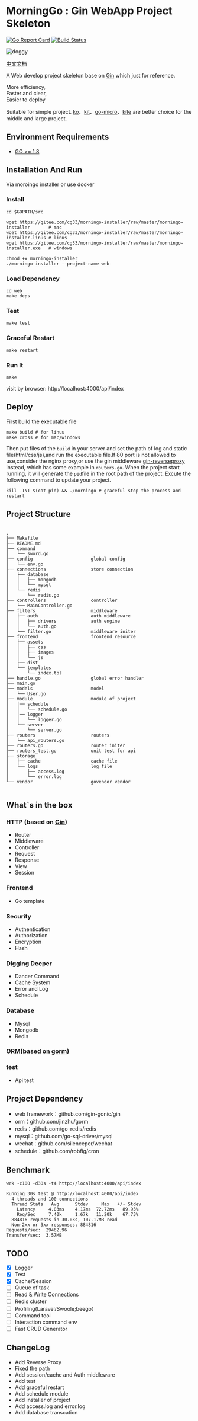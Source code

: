 # MorningGo : Gin WebApp Project Skeleton

[![Go Report Card](https://goreportcard.com/badge/github.com/chenhg5/morningo)](https://goreportcard.com/report/github.com/chenhg5/morningo) [![Build Status](https://api.travis-ci.org/chenhg5/morningo.svg?branch=master)](https://api.travis-ci.org/chenhg5/morningo)

![doggy](https://ws2.sinaimg.cn/large/006tKfTcgy1fr2um9hwduj303u03w0sv.jpg)

[中文文档](./README_CN.md)

A Web develop project skeleton base on [Gin](https://github.com/gin-gonic/gin) which just for reference.

More efficiency,<br>
Faster and clear,<br>
Easier to deploy

Suitable for simple project. [ko](https://github.com/chenhg5/ko)、[kit](https://github.com/go-kit/kit)、[go-micro](https://github.com/micro/go-micro)、[kite](https://github.com/koding/kite) are better choice for the middle and large project.

## Environment Requirements 

- [GO >= 1.8](https://github.com/Unknwon/the-way-to-go_ZH_CN/blob/master/eBook/directory.md)

## Installation And Run

Via moroingo installer or use docker

### Install

```
cd $GOPATH/src

wget https://gitee.com/cg33/morningo-installer/raw/master/morningo-installer       # mac
wget https://gitee.com/cg33/morningo-installer/raw/master/morningo-installer-linus # linus
wget https://gitee.com/cg33/morningo-installer/raw/master/morningo-installer.exe   # windows

chmod +x morningo-installer
./morningo-installer --project-name web
```

### Load Dependency

```
cd web
make deps
```

### Test

```
make test
```

### Graceful Restart

```
make restart
```

### Run It

```
make
```
visit by browser: http://localhost:4000/api/index

## Deploy

First build the executable file
```
make build # for linus
make cross # for mac/windows
```
Then put files of the ```build``` in your server and set the path of log and static file(html/css/js),and run the executable file.If 80 port is not allowed to use,consider the nginx proxy,or use the gin middleware [gin-reverseproxy](https://github.com/chenhg5/gin-reverseproxy) instead, which has some example in ```routers.go```. When the project start running, it will generate the ```pid```file in the root path of the project. Excute the following command to update your project. 
```
kill -INT $(cat pid) && ./morningo # graceful stop the process and restart
```

## Project Structure

```

.
├── Makefile
├── README.md
├── command                     
│   └── sword.go
├── config                      global config
│   └── env.go
├── connections                 store connection
│   ├── database
│   │   ├── mongodb
│   │   └── mysql
│   └── redis
│       └── redis.go
├── controllers                 controller
│   └── MainController.go
├── filters                     middleware
│   ├── auth                    auth middleware
│   │   ├── drivers             auth engine
│   │   └── auth.go   
│   └── filter.go               middleware initer                  
├── frontend                    frontend resource
│   ├── assets
│   │   ├── css
│   │   ├── images
│   │   └── js
│   ├── dist
│   └── templates
│       └── index.tpl
├── handle.go                   global error handler
├── main.go                     
├── models                      model
│   └── User.go
├── module                      module of project
│   │── schedule
│   │   └── schedule.go   
│   │── logger
│   │   └── logger.go 
│   └── server
│       └── server.go 
├── routers                     routers
│   └── api_routers.go       
├── routers.go                  router initer
├── routers_test.go             unit test for api
├── storage                     
│   ├── cache                   cache file
│   └── logs                    log file
│       ├── access.log          
│       └── error.log
└── vendor                      govendor vendor


```

## What`s in the box

### HTTP (based on [Gin](https://github.com/gin-gonic/gin))
- Router
- Middleware
- Controller
- Request
- Response
- View
- Session

### Frontend
- Go template

### Security
- Authentication
- Authorization
- Encryption
- Hash

### Digging Deeper
- Dancer Command
- Cache System
- Error and Log
- Schedule

### Database
- Mysql
- Mongodb
- Redis

### ORM(based on [gorm](https://github.com/jinzhu/gorm))

### test
- Api test

## Project Dependency

- web framework：github.com/gin-gonic/gin
- orm：github.com/jinzhu/gorm
- redis：github.com/go-redis/redis
- mysql：github.com/go-sql-driver/mysql
- wechat：github.com/silenceper/wechat
- schedule：github.com/robfig/cron

## Benchmark

```
wrk -c100 -d30s -t4 http://localhost:4000/api/index

Running 30s test @ http://localhost:4000/api/index
  4 threads and 100 connections
  Thread Stats   Avg      Stdev     Max   +/- Stdev
    Latency     4.03ms    4.17ms  72.72ms   89.95%
    Req/Sec     7.40k     1.67k   11.20k    67.75%
  884816 requests in 30.03s, 107.17MB read
  Non-2xx or 3xx responses: 884816
Requests/sec:  29462.96
Transfer/sec:  3.57MB
```

## TODO

- [X] Logger
- [X] Test
- [X] Cache/Session
- [ ] Queue of task
- [ ] Read & Write Connections
- [ ] Redis cluster
- [ ] Profiling(Laravel/Swoole;beego）
- [ ] Command tool
- [ ] Interaction command env
- [ ] Fast CRUD Generator

## ChangeLog

- Add Reverse Proxy
- Fixed the path
- Add session/cache and Auth middleware
- Add test
- Add graceful restart
- Add schedule module
- Add installer of project
- Add access.log and error.log
- Add database transcation
